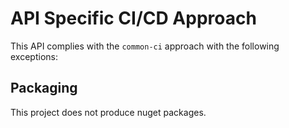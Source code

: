 # API Specific CI/CD Approach
This API complies with the `common-ci` approach with the following exceptions:

## Packaging
This project does not produce nuget packages.

